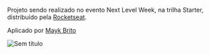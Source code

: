 
Projeto sendo realizado no evento Next Level Week, na trilha Starter, distribuído pela [Rocketseat](https://rocketseat.com.br/).

Aplicado por [Mayk Brito](https://github.com/maykbrito)

![Sem título](https://user-images.githubusercontent.com/61034443/83475245-4e908380-a464-11ea-8a8c-8cf6b46be1d1.png)




